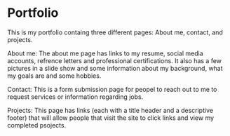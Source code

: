 # Portfolio
This is my portfolio containg three different pages: About me, contact, and projects.

About me: 
        The about me page has links to my resume, social media accounts, refrence letters and professional certifications. It also has a few pictures in a slide show and some information about my background, what my goals are and some hobbies. 

Contact:
        This is a form submission page for peopel to reach out to me to request services or information regarding jobs. 

Projects: 
        This page has links (each with a title header and a descriptive footer) that will allow people that visit the site to click links and view my completed psojects. 
